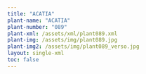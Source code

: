```yaml
---
title: "ACATIA"
plant-name: "ACATIA"
plant-number: "089"
plant-xml: /assets/xml/plant089.xml
plant-img: /assets/img/plant089.jpg
plant-img2: /assets/img/plant089_verso.jpg
layout: single-xml
toc: false
---
```

